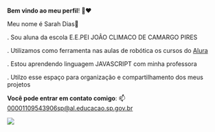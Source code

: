 **Bem vindo ao meu perfil**! 🍒❤️

Meu nome é Sarah Dias🥀

. Sou aluna da escola E.E.PEI JOÂO CLIMACO DE CAMARGO PIRES

. Utilizamos como ferramenta nas aulas de robótica os cursos do [Alura](https://alura.com.br)

. Estou aprendendo linguagem JAVASCRIPT com minha professora

. Utilzo esse espaço para organização e compartilhamento dos meus projetos


 

**Você pode entrar em contato comigo**:
📫 00001109543906sp@al.educacao.sp.gov.br




![](https://media1.tenor.com/m/Js52oIdZClYAAAAC/yes-michael-jackson.gif)
